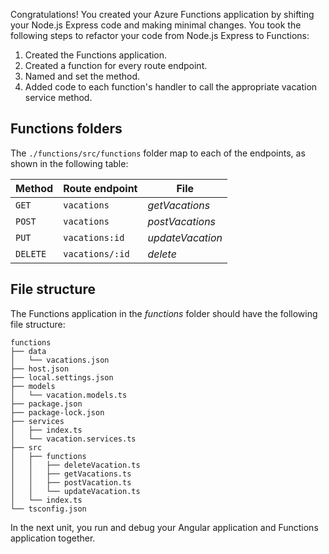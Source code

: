 Congratulations! You created your Azure Functions application by shifting your Node.js Express code and making minimal changes. You took the following steps to refactor your code from Node.js Express to Functions:

1. Created the Functions application.
1. Created a function for every route endpoint.
1. Named and set the method.
1. Added code to each function's handler to call the appropriate vacation service method.

## Functions folders

The `./functions/src/functions` folder map to each of the endpoints, as shown in the following table:

| Method | Route endpoint | File          |
| ------- | --------------- | ---------------- |
| `GET`     | `vacations`     | *getVacations*    |
| `POST`    | `vacations`     | *postVacations*   |
| `PUT`     | `vacations:id`  | *updateVacation*    |
| `DELETE`  | `vacations/:id` | *delete* |

## File structure

The Functions application in the _functions_ folder should have the following file structure:

```files
functions
├── data
│   └── vacations.json
├── host.json
├── local.settings.json
├── models
│   └── vacation.models.ts
├── package.json
├── package-lock.json
├── services
│   ├── index.ts
│   └── vacation.services.ts
├── src
│   ├── functions
│   │   ├── deleteVacation.ts
│   │   ├── getVacations.ts
│   │   ├── postVacation.ts
│   │   └── updateVacation.ts
│   └── index.ts
└── tsconfig.json
```

In the next unit, you run and debug your Angular application and Functions application together.
